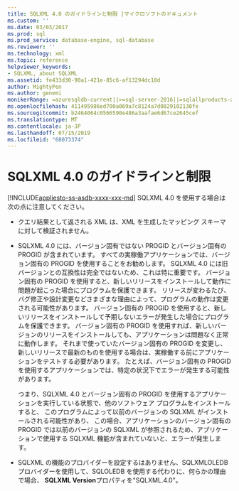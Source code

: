 ```yaml
---
title: SQLXML 4.0 のガイドラインと制限 |マイクロソフトのドキュメント
ms.custom: ''
ms.date: 03/03/2017
ms.prod: sql
ms.prod_service: database-engine, sql-database
ms.reviewer: ''
ms.technology: xml
ms.topic: reference
helpviewer_keywords:
- SQLXML, about SQLXML
ms.assetid: fe433d30-90a1-421e-85c6-af13294dc18d
author: MightyPen
ms.author: genemi
monikerRange: =azuresqldb-current||>=sql-server-2016||=sqlallproducts-allversions||>=sql-server-linux-2017||=azuresqldb-mi-current
ms.openlocfilehash: 411495986ed700a069a7c8124a7d0829102138fe
ms.sourcegitcommit: b2464064c0566590e486a3aafae6d67ce2645cef
ms.translationtype: MT
ms.contentlocale: ja-JP
ms.lasthandoff: 07/15/2019
ms.locfileid: "68073374"
---
```

# <a name="guidelines-and-limitations-of-sqlxml-40"></a>SQLXML 4.0 のガイドラインと制限
[!INCLUDE[appliesto-ss-asdb-xxxx-xxx-md](../../includes/appliesto-ss-asdb-xxxx-xxx-md.md)]
  SQLXML 4.0 を使用する場合は次の点に注意してください。  
  
-   クエリ結果として返される XML は、XML を生成したマッピング スキーマに対して検証されません。  
  
-   SQLXML 4.0 には、バージョン固有ではない PROGID とバージョン固有の PROGID が含まれています。 すべての実稼働アプリケーションでは、バージョン固有の PROGID を使用することをお勧めします。 SQLXML 4.0 には旧バージョンとの互換性は完全ではないため、これは特に重要です。 バージョン固有の PROGID を使用すると、新しいリリースをインストールして動作に問題が起こった場合にプログラムを保護できます。 リリースが変わるたび、バグ修正や設計変更などさまざまな理由によって、プログラムの動作は変更される可能性があります。 バージョン固有の PROGID を使用すると、新しいリリースをインストールして予期しないエラーが発生した場合にプログラムを保護できます。 バージョン固有の PROGID を使用すれば、新しいバージョンのリリースをインストールしても、アプリケーションは問題なく正常に動作します。 それまで使っていたバージョン固有の PROGID を変更し、新しいリリースで最新のものを使用する場合は、実稼働する前にアプリケーションをテストする必要があります。 たとえば、バージョン固有の PROGID を使用するアプリケーションでは、特定の状況下でエラーが発生する可能性があります。  
  
     つまり、SQLXML 4.0 とバージョン固有の PROGID を使用するアプリケーションを実行している状態で、他のソフトウェア プログラムをインストールすると、 このプログラムによって以前のバージョンの SQLXML がインストールされる可能性があり、 この場合、アプリケーションのバージョン固有の PROGID では以前のバージョンの SQLXML が参照されるため、アプリケーションで使用する SQLXML 機能が含まれていないと、エラーが発生します。  
  
-   SQLXML の機能のプロバイダーを設定するはありません、SQLXMLOLEDB プロバイダーを使用して、SQLOLEDB を使用する代わりに、何らかの理由で場合、 **SQLXML Version**プロパティを"SQLXML.4.0"。  
  
  
